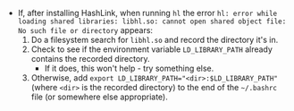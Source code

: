 - If, after installing HashLink, when running `hl` the error `hl: error while loading shared libraries: libhl.so: cannot open shared object file: No such file or directory` appears:
    1. Do a filesystem search for `libhl.so` and record the directory it's in.
    1. Check to see if the environment variable `LD_LIBRARY_PATH` already contains the recorded directory.
        - If it does, this won't help - try something else.
    1. Otherwise, add `export LD_LIBRARY_PATH="<dir>:$LD_LIBRARY_PATH"` (where `<dir>` is the recorded directory) to the end of the `~/.bashrc` file (or somewhere else appropriate).
